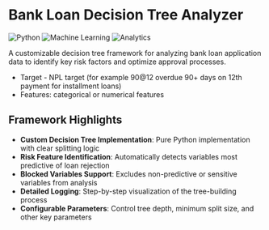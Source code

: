 # Bank Loan Decision Tree Analyzer

![Python](https://img.shields.io/badge/python-3.7%2B-blue)
![Machine Learning](https://img.shields.io/badge/ml-decision%20trees-orange)
![Analytics](https://img.shields.io/badge/analytics-risk%20assessment-green)

A customizable decision tree framework for analyzing bank loan application data to identify key risk factors and optimize approval processes.
- Target - NPL target (for example 90@12 overdue 90+ days on 12th payment for installment loans)
- Features: categorical or numerical features

## Framework Highlights

- **Custom Decision Tree Implementation**: Pure Python implementation with clear splitting logic
- **Risk Feature Identification**: Automatically detects variables most predictive of loan rejection
- **Blocked Variables Support**: Excludes non-predictive or sensitive variables from analysis
- **Detailed Logging**: Step-by-step visualization of the tree-building process
- **Configurable Parameters**: Control tree depth, minimum split size, and other key parameters


